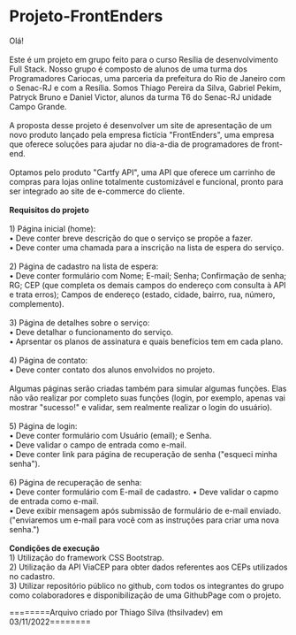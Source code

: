 # Projeto-FrontEnders
Olá!
    <br><br>
Este é um projeto em grupo feito para o curso Resília de desenvolvimento Full Stack. Nosso grupo é composto de alunos de uma turma dos Programadores Cariocas, uma parceria da prefeitura do Rio de Janeiro com o Senac-RJ e com a Resília. Somos Thiago Pereira da Silva, Gabriel Pekim, Patryck Bruno e Daniel Victor, alunos da turma T6 do Senac-RJ unidade Campo Grande.
    <br><br>
A proposta desse projeto é desenvolver um site de apresentação de um novo produto lançado pela empresa fictícia "FrontEnders", uma empresa que oferece soluções para ajudar no dia-a-dia de programadores de front-end.
    <br><br>
Optamos pelo produto "Cartfy API", uma API que oferece um carrinho de compras para lojas online totalmente customizável e funcional, pronto para ser integrado ao site de e-commerce do cliente.
    <br><br>
    __Requisitos do projeto__
    <br><br>
    1) Página inicial (home):  
        • Deve conter breve descrição do que o serviço se propõe a fazer.  
        • Deve conter uma chamada para a inscrição na lista de espera do serviço.
    <br><br>
    2) Página de cadastro na lista de espera:  
        • Deve conter formulário com Nome; E-mail; Senha; Confirmação de senha; RG; CEP (que completa os demais campos do endereço com consulta à API e trata erros); Campos de endereço (estado, cidade, bairro, rua, número, complemento).
    <br><br>
    3) Página de detalhes sobre o serviço:  
        • Deve detalhar o funcionamento do serviço.  
        • Aprsentar os planos de assinatura e quais benefícios tem em cada plano.
    <br><br>
    4) Página de contato:  
        • Deve conter contato dos alunos envolvidos no projeto.
    <br><br>
    Algumas páginas serão criadas também para simular algumas funções. Elas não vão realizar por completo suas funções (login, por exemplo, apenas vai mostrar "sucesso!" e validar, sem realmente realizar o login do usuário).
    <br><br>
    5) Página de login:  
        • Deve conter formulário com Usuário (email); e Senha.  
        • Deve validar o campo de entrada como e-mail.  
        • Deve conter link para página de recuperação de senha ("esqueci minha senha").
    <br><br>
    6) Página de recuperação de senha:  
        • Deve conter formulário com E-mail de cadastro. 
        • Deve validar o capmo de entrada como e-mail.  
        • Deve exibir mensagem após submissão de formulário de e-mail enviado. ("enviaremos um e-mail para você com as instruções para criar uma nova senha.")
    <br><br>
    __Condições de execução__  
    1) Utilização do framework CSS Bootstrap.  
    2) Utilização da API ViaCEP para obter dados referentes aos CEPs utilizados no cadastro.  
    3) Utilizar repositório público no github, com todos os integrantes do grupo como colaboradores e disponibilização de uma GithubPage com o projeto.  
  
========Arquivo criado por Thiago Silva (thsilvadev) em 03/11/2022========  

